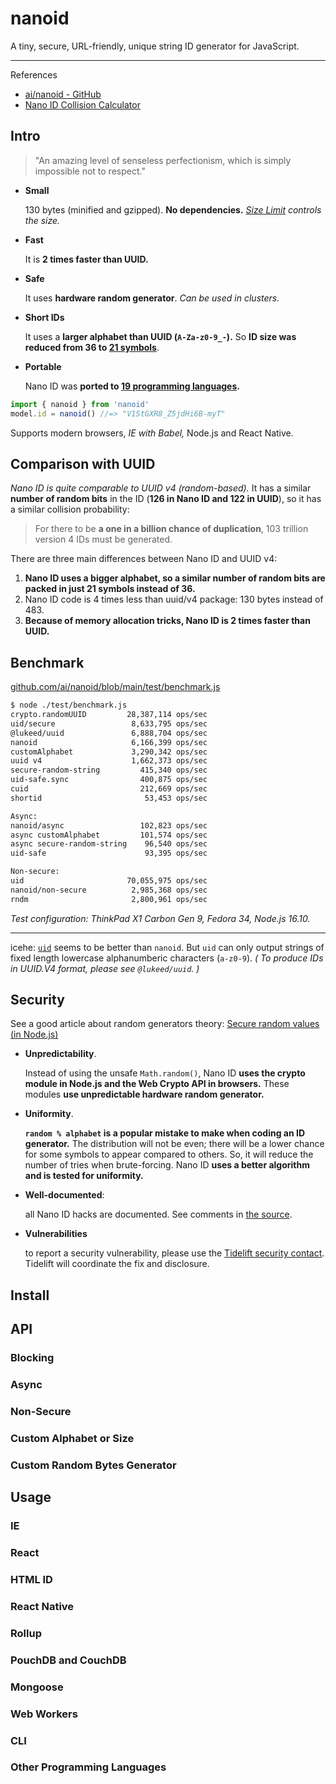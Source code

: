 # nanoid

A tiny, secure, URL-friendly, unique string ID generator for JavaScript.

---

References

- [ai/nanoid - GitHub](https://github.com/ai/nanoid)
- [Nano ID Collision Calculator](https://zelark.github.io/nano-id-cc/)

## Intro

> "An amazing level of senseless perfectionism, which is simply impossible not to respect."

-   **Small**

    130 bytes (minified and gzipped).
    **No dependencies.**
    _[Size Limit](https://github.com/ai/size-limit) controls the size._

-   **Fast**

    It is **2 times faster than UUID.**

-   **Safe**

    It uses **hardware random generator**. _Can be used in clusters._

-   **Short IDs**

    It uses a **larger alphabet than UUID (`A-Za-z0-9_-`).**
    So **ID size was reduced from 36 to <u>21 symbols</u>**.

-   **Portable**

    Nano ID was **ported to [19 programming languages](https://github.com/ai/nanoid#other-programming-languages).**

```js
import { nanoid } from 'nanoid'
model.id = nanoid() //=> "V1StGXR8_Z5jdHi6B-myT"
```

Supports modern browsers, _IE with Babel,_ Node.js and React Native.

## Comparison with UUID

_Nano ID is quite comparable to UUID v4 (random-based)._
It has a similar **number of random bits** in the ID (**126 in Nano ID and 122 in UUID**), so it has a similar collision probability:

> For there to be **a one in a billion chance of duplication**, 103 trillion version 4 IDs must be generated.

There are three main differences between Nano ID and UUID v4:

1. **Nano ID uses a bigger alphabet, so a similar number of random bits are packed in just 21 symbols instead of 36.**
2. Nano ID code is 4 times less than uuid/v4 package: 130 bytes instead of 483.
3. **Because of memory allocation tricks, Nano ID is 2 times faster than UUID.**

## Benchmark

[github.com/ai/nanoid/blob/main/test/benchmark.js](https://github.com/ai/nanoid/blob/main/test/benchmark.js)

```bash
$ node ./test/benchmark.js
crypto.randomUUID         28,387,114 ops/sec
uid/secure                 8,633,795 ops/sec
@lukeed/uuid               6,888,704 ops/sec
nanoid                     6,166,399 ops/sec
customAlphabet             3,290,342 ops/sec
uuid v4                    1,662,373 ops/sec
secure-random-string         415,340 ops/sec
uid-safe.sync                400,875 ops/sec
cuid                         212,669 ops/sec
shortid                       53,453 ops/sec

Async:
nanoid/async                 102,823 ops/sec
async customAlphabet         101,574 ops/sec
async secure-random-string    96,540 ops/sec
uid-safe                      93,395 ops/sec

Non-secure:
uid                       70,055,975 ops/sec
nanoid/non-secure          2,985,368 ops/sec
rndm                       2,800,961 ops/sec
```

_Test configuration: ThinkPad X1 Carbon Gen 9, Fedora 34, Node.js 16.10._

---

icehe: [`uid`](https://github.com/lukeed/uid) seems to be better than `nanoid`.
But `uid` can only output strings of fixed length lowercase alphanumberic characters (`a-z0-9`).
_( To produce IDs in UUID.V4 format, please see `@lukeed/uuid`. )_

## Security

See a good article about random generators theory:
[Secure random values (in Node.js)](https://gist.github.com/joepie91/7105003c3b26e65efcea63f3db82dfba)

-   **Unpredictability**.

    Instead of using the unsafe `Math.random()`, Nano ID **uses the crypto module in Node.js and the Web Crypto API in browsers.**
    These modules **use unpredictable hardware random generator.**

-   **Uniformity**.

    **`random % alphabet` is a popular mistake to make when coding an ID generator.**
    The distribution will not be even; there will be a lower chance for some symbols to appear compared to others.
    So, it will reduce the number of tries when brute-forcing.
    Nano ID **uses a better algorithm and is tested for uniformity.**

-   **Well-documented**:

    all Nano ID hacks are documented.
    See comments in [the source](https://gist.github.com/joepie91/7105003c3b26e65efcea63f3db82dfba).

-   **Vulnerabilities**

    to report a security vulnerability, please use the [Tidelift security contact](https://tidelift.com/security).
    Tidelift will coordinate the fix and disclosure.

## Install

## API

### Blocking

### Async

### Non-Secure

### Custom Alphabet or Size

### Custom Random Bytes Generator

## Usage

### IE

### React

### HTML ID

### React Native

### Rollup

### PouchDB and CouchDB

### Mongoose

### Web Workers

### CLI

### Other Programming Languages
